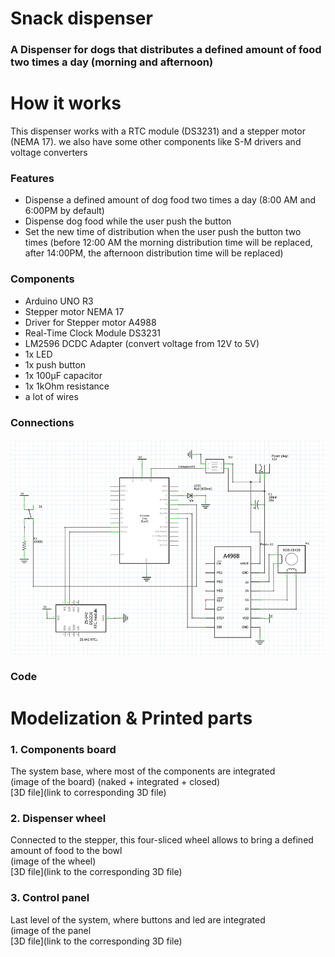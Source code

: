 # Snack dispenser

### A Dispenser for dogs that distributes a defined amount of food two times a day (morning and afternoon)


# How it works
This dispenser works with a RTC module (DS3231) and a stepper motor (NEMA 17). we also have some other components like S-M drivers and voltage converters
### Features <br>
  + Dispense a defined amount of dog food two times a day (8:00 AM and 6:00PM by default)
  + Dispense dog food while the user push the button
  + Set the new time of distribution when the user push the button two times (before 12:00 AM the morning distribution time will be replaced, after 14:00PM, the afternoon distribution time will be replaced)

### Components <br>
  + Arduino UNO R3
  + Stepper motor NEMA 17
  + Driver for Stepper motor A4988
  + Real-Time Clock Module DS3231
  + LM2596 DCDC Adapter (convert voltage from 12V to 5V)
  + 1x LED
  + 1x push button
  + 1x 100µF capacitor
  + 1x 1kOhm resistance
  + a lot of wires

### Connections
![fritzing schema](img/connections-fritzing.png) <br>
### Code

# Modelization & Printed parts
### 1. Components board <br>
The system base, where most of the components are integrated <br>
(image of the board) (naked + integrated + closed) <br>
[3D file](link to corresponding 3D file)

### 2. Dispenser wheel <br>
Connected to the stepper, this four-sliced wheel allows to bring a defined amount of food to the bowl <br>
(image of the wheel) <br>
[3D file](link to the corresponding 3D file)

### 3. Control panel
Last level of the system, where buttons and led are integrated <br>
(image of the panel <br>
[3D file](link to the corresponding 3D file)



